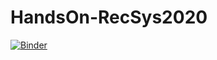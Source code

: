 # HandsOn-RecSys2020

[![Binder](https://mybinder.org/badge_logo.svg)](https://mybinder.org/v2/gh/merrafelice/HandsOn-RecSys2020/master?filepath=main.ipynb)